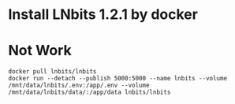 # Install LNbits 1.2.1 by docker
# Not Work
~~~
docker pull lnbits/lnbits
docker run --detach --publish 5000:5000 --name lnbits --volume /mnt/data/lnbits/.env:/app/.env --volume /mnt/data/lnbits/data/:/app/data lnbits/lnbits

~~~
